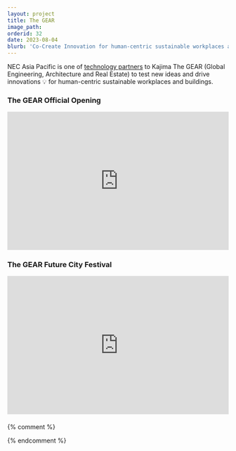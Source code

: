 ```yaml
---
layout: project
title: The GEAR
image_path: 
orderid: 32
date: 2023-08-04
blurb: 'Co-Create Innovation for human-centric sustainable workplaces and buildings'
---
```


NEC Asia Pacific is one of [technology partners](https://www.linkedin.com/posts/nec-asia-pacific-pte-ltd_technologypartner-activity-7094514573591941120-Uc_e) to Kajima The GEAR (Global Engineering, Architecture and Real Estate) to test new ideas and drive innovations 💡 for human-centric sustainable workplaces and buildings.

### The GEAR Official Opening
<div class="video-container" >
<iframe src="https://www.linkedin.com/embed/feed/update/urn:li:ugcPost:7104364156899770368?compact=1" height="399" width="710" frameborder="0" allowfullscreen="false" mozallowfullscreen="false" webkitallowfullscreen="false" title="Embedded post"></iframe>

</div>

### The GEAR Future City Festival
<div class="video-container">
<iframe src="https://www.linkedin.com/embed/feed/update/urn:li:ugcPost:7104364156899770368?compact=1" height="399" width="710" frameborder="0" allowfullscreen="false" mozallowfullscreen="false" webkitallowfullscreen="false" title="Embedded post"></iframe>
<iframe src="https://www.linkedin.com/embed/feed/update/urn:li:ugcPost:7118406151800557568?compact=1" height="399" width="710" frameborder="0" allowfullscreen="false" mozallowfullscreen="false" webkitallowfullscreen="false" title="Embedded post"></iframe>
</div>
<style>
.video-container { position: relative; padding-bottom: 56.25%; padding-top: 30px; height: 0; overflow: hidden; margin-bottom:20px }
.video-container iframe, .video-container object, .video-container embed { position: absolute; top: 0; left: 0; width: 100%; height: 100%; }
</style>



<!--more-->


{% comment %}

{% endcomment %}


